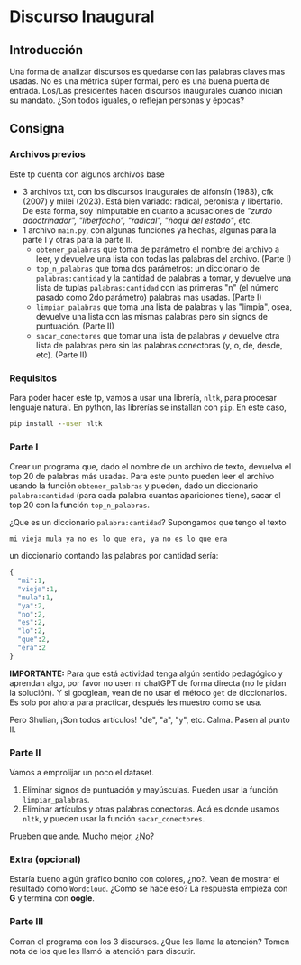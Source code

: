# Discurso Inaugural

## Introducción
Una forma de analizar discursos es quedarse con las palabras claves mas usadas. No es una métrica súper formal, pero es una buena puerta de entrada.
Los/Las presidentes hacen discursos inaugurales cuando inician su mandato. ¿Son todos iguales, o reflejan personas y épocas?

## Consigna

### Archivos previos
Este tp cuenta con algunos archivos base
- 3 archivos txt, con los discursos inaugurales de alfonsín (1983), cfk (2007) y milei (2023). Está bien variado: radical, peronista y libertario. De esta forma, soy inimputable en cuanto a acusaciones de *"zurdo adoctrinador", "liberfacho", "radical", "ñoqui del estado"*, etc.
- 1 archivo `main.py`, con algunas funciones ya hechas, algunas para la parte I y otras para la parte II.
  - `obtener_palabras` que toma de parámetro el nombre del archivo a leer, y devuelve una lista con todas las palabras del archivo. (Parte I)
  - `top_n_palabras` que toma dos parámetros: un diccionario de `palabras:cantidad` y la cantidad de palabras a tomar, y devuelve una lista de tuplas `palabras:cantidad` con las primeras "n" (el número pasado como 2do parámetro) palabras mas usadas. (Parte I)
  - `limpiar_palabras` que toma una lista de palabras y las "limpia", osea, devuelve una lista con las mismas palabras pero sin signos de puntuación. (Parte II)
  - `sacar_conectores` que tomar una lista de palabras y devuelve otra lista de palabras pero sin las palabras conectoras (y, o, de, desde, etc). (Parte II)

### Requisitos
Para poder hacer este tp, vamos a usar una librería, `nltk`, para procesar lenguaje natural. En python, las librerías se installan con `pip`. En este caso,
```cmd
pip install --user nltk
```

### Parte I

Crear un programa que, dado el nombre de un archivo de texto, devuelva el top 20 de palabras más usadas. Para este punto pueden leer el archivo usando la función `obtener_palabras` y pueden, dado un diccionario `palabra:cantidad` (para cada palabra cuantas apariciones tiene), sacar el top 20 con la función `top_n_palabras`.

¿Que es un diccionario `palabra:cantidad`? Supongamos que tengo el texto
```
mi vieja mula ya no es lo que era, ya no es lo que era
```
un diccionario contando las palabras por cantidad sería:
```python
{
  "mi":1,
  "vieja":1,
  "mula":1,
  "ya":2,
  "no":2,
  "es":2,
  "lo":2,
  "que":2,
  "era":2
}
```

**IMPORTANTE:** Para que está actividad tenga algún sentido pedagógico y aprendan algo, por favor no usen ni chatGPT de forma directa (no le pidan la solución). Y si googlean, vean de no usar el método `get` de diccionarios. Es solo por ahora para practicar, después les muestro como se usa.

Pero Shulian, ¡Son todos artículos! "de", "a", "y", etc. Calma. Pasen al punto II.

### Parte II

Vamos a emprolijar un poco el dataset. 
1. Eliminar signos de puntuación y mayúsculas. Pueden usar la función `limpiar_palabras`.
2. Eliminar artículos y otras palabras conectoras. Acá es donde usamos `nltk`, y pueden usar la función `sacar_conectores`.

Prueben que ande. Mucho mejor, ¿No? 
   
### Extra (opcional)

Estaría bueno algún gráfico bonito con colores, ¿no?. Vean de mostrar el resultado como `Wordcloud`. ¿Cómo se hace eso? La respuesta empieza con **G** y termina con **oogle**.

### Parte III

Corran el programa con los 3 discursos. ¿Que les llama la atención? Tomen nota de los que les llamó la atención para discutir.